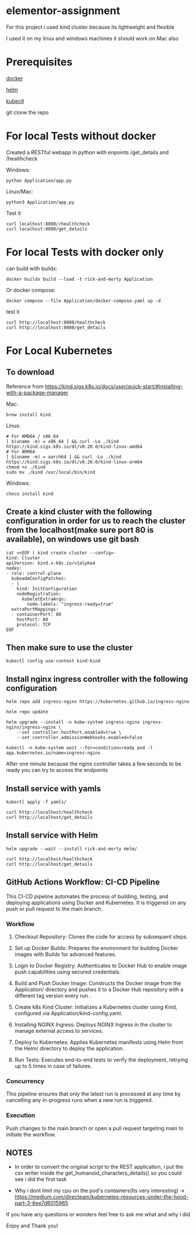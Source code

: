 # elementor-assignment
For this project i used kind cluster because its lightweight and flexible

I used it on my linux and windows machines it should work on Mac also


# Prerequisites
[docker](https://docs.docker.com/engine/install/)

[helm](https://helm.sh/docs/intro/install/)

[kubectl](https://kubernetes.io/docs/tasks/tools/)

git clone the repo

# For local Tests without docker
Created a RESTful webapp in python with enpoints /get_details and /healthcheck

Windows:
```
python Application/app.py
```

Linux/Mac:
```
python3 Application/app.py
```

Test it
```
curl localhost:8080//healthcheck
curl localhost:8080/get_details
```

# For local Tests with docker only
can build with buildx:
```
docker buildx build --load -t rick-and-morty Application 
```

Or docker compose:
```
docker compose --file Application/docker-compose.yaml up -d
```

test it
```
curl http://localhost:8080/healthcheck
curl http://localhost:8080/get_details
```

# For Local Kubernetes

## To download

Reference from https://kind.sigs.k8s.io/docs/user/quick-start/#installing-with-a-package-manager

Mac:

```
brew install kind
```

Linux:
```
# For AMD64 / x86_64
[ $(uname -m) = x86_64 ] && curl -Lo ./kind https://kind.sigs.k8s.io/dl/v0.20.0/kind-linux-amd64
# For ARM64
[ $(uname -m) = aarch64 ] && curl -Lo ./kind https://kind.sigs.k8s.io/dl/v0.20.0/kind-linux-arm64
chmod +x ./kind
sudo mv ./kind /usr/local/bin/kind
```

Windows:
```
choco install kind
```

## Create a kind cluster with the following configuration in order for us to reach the cluster from the localhost(make sure port 80 is available), on windows use git bash
```
cat <<EOF | kind create cluster --config=-
kind: Cluster
apiVersion: kind.x-k8s.io/v1alpha4
nodes:
- role: control-plane
  kubeadmConfigPatches:
  - |
    kind: InitConfiguration
    nodeRegistration:
      kubeletExtraArgs:
        node-labels: "ingress-ready=true"
  extraPortMappings:
  - containerPort: 80
    hostPort: 80
    protocol: TCP
EOF
```


## Then make sure to use the cluster
```
kubectl config use-context kind-kind
```


## Install nginx ingress controller with the following configuration
```
helm repo add ingress-nginx https://kubernetes.github.io/ingress-nginx

helm repo update

helm upgrade --install -n kube-system ingress-nginx ingress-nginx/ingress-nginx \
    --set controller.hostPort.enabled=true \
    --set controller.admissionWebhooks.enabled=false

kubectl -n kube-system wait --for=condition=ready pod -l app.kubernetes.io/name=ingress-nginx
```

After one minute because the nginx controller takes a few seconds to be ready you can try to access the endpoints

## Install service with yamls
```
kubectl apply -f yamls/
```

```
curl http://localhost/healthcheck
curl http://localhost/get_details
```



## Install service with Helm
```
helm upgrade --wait --install rick-and-morty Helm/
```

```
curl http://localhost/healthcheck
curl http://localhost/get_details
```


## GitHub Actions Workflow: CI-CD Pipeline
This CI-CD pipeline automates the process of building, testing, and deploying applications using Docker and Kubernetes. It is triggered on any push or pull request to the main branch.

### Workflow
1. Checkout Repository: Clones the code for access by subsequent steps.

2. Set up Docker Buildx: Prepares the environment for building Docker images with Buildx for advanced features.

3. Login to Docker Registry: Authenticates to Docker Hub to enable image push capabilities using secured credentials.

4. Build and Push Docker Image: Constructs the Docker image from the Application/ directory and pushes it to a Docker Hub repository with a different tag version every run .

5. Create k8s Kind Cluster: Initializes a Kubernetes cluster using Kind, configured via Application/kind-config.yaml.

6. Installing NGINX Ingress: Deploys NGINX Ingress in the cluster to manage external access to services.

7. Deploy to Kubernetes: Applies Kubernetes manifests using Helm from the Helm/ directory to deploy the application.

7. Run Tests: Executes end-to-end tests to verify the deployment, retrying up to 5 times in case of failures.

### Concurrency
This pipeline ensures that only the latest run is processed at any time by cancelling any in-progress runs when a new run is triggered.

### Execution
Push changes to the main branch or open a pull request targeting main to initiate the workflow.

## NOTES
- In order to convert the original script to the REST application, i put the csv writer inside the get_humanoid_characters_details() so you could see i did the first task

- Why i dont limit my cpu on the pod's containers(Its very interesting) -> https://medium.com/directeam/kubernetes-resources-under-the-hood-part-3-6ee7d6015965

If you have any questions or wonders feel free to ask me what and why i did

Enjoy and Thank you!
